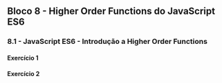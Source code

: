 ## Bloco 8 - Higher Order Functions do JavaScript ES6
### 8.1 - JavaScript ES6 - Introdução a Higher Order Functions

#### Exercício 1

#### Exercício 2
